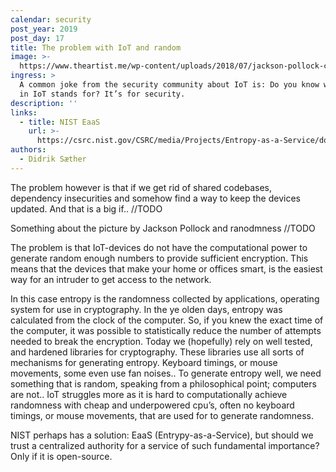 ```yaml
---
calendar: security
post_year: 2019
post_day: 17
title: The problem with IoT and random
image: >-
  https://www.theartist.me/wp-content/uploads/2018/07/jackson-pollock-convergence-famous-paintings-1.jpg
ingress: >
  A common joke from the security community about IoT is: Do you know what the S
  in IoT stands for? It’s for security. 
description: ''
links:
  - title: NIST EaaS
    url: >-
      https://csrc.nist.gov/CSRC/media/Projects/Entropy-as-a-Service/documents/pres_handout_final.pdf
authors:
  - Didrik Sæther
---
```

The problem however is that if we get rid of shared codebases, dependency insecurities and somehow find a way to keep the devices updated. And that is a big if..  //TODO 

Something about the picture by Jackson Pollock and ranodmness //TODO

The problem is that IoT-devices do not have the computational power to generate random enough numbers to provide sufficient encryption. This means that the devices that make your home or offices smart, is the easiest way for an intruder to get access to the network. 

In this case entropy is the randomness collected by applications, operating system for use in cryptography. In the ye olden days, entropy was calculated from the clock of the computer. So, if you knew the exact time of the computer, it was possible to statistically reduce the number of attempts needed to break the encryption. Today we (hopefully) rely on well tested, and hardened libraries for cryptography. These libraries use all sorts of mechanisms for generating entropy. Keyboard timings, or mouse movements, some even use fan noises.. To generate entropy well, we need something that is random, speaking from a philosophical point; computers are not.. IoT struggles more as it is hard to computationally achieve randomness with cheap and underpowered cpu’s, often no keyboard timings, or mouse movements, that are used for to generate randomness. 


NIST perhaps has a solution: EaaS (Entrypy-as-a-Service), but should we trust a centralized authority for a service of such fundamental importance? Only if it is open-source.
